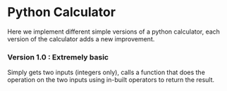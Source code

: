 # Python Calculator

Here we implement different simple versions of a python calculator, each version of the calculator adds a new improvement.

### Version 1.0 : Extremely basic

Simply gets two inputs (integers only), calls a function that does the operation on the two inputs using in-built operators to return the result.